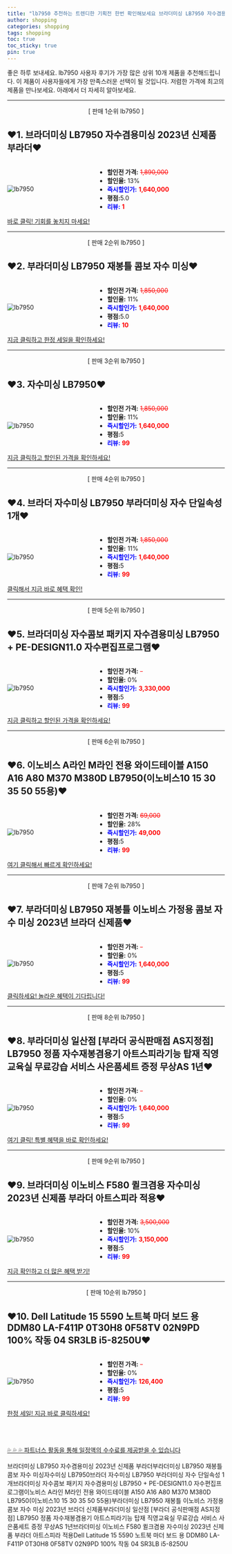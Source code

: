 ```yaml
---
title: "lb7950 추천하는 트렌디한 기획전 한번 확인해보세요 브라더미싱 LB7950 자수겸용미싱 2023년 신제품"
author: shopping
categories: shopping
tags: shopping
toc: true
toc_sticky: true
pin: true
---
```

좋은 하루 보내세요.  lb7950 사용자 후기가 가장 많은 상위 10개 제품을 추천해드립니다. 이 제품이 사용자들에게 가장 만족스러운 선택이 될 것입니다. 저렴한 가격에 최고의 제품을 만나보세요. 아래에서 더 자세히 알아보세요.

---
<p class="toplist" style="margin: 0 auto; display: block; width: fit-content;">[ 판매 1순위 lb7950 ]</p>

<h2><strong>❤️1. 브라더미싱 LB7950 자수겸용미싱 2023년 신제품 부라더❤️</strong></h2>

<div style="display: flex; align-items: center;">
    <div style="flex: 0.4;">
        <img src="https://thumbnail6.coupangcdn.com/thumbnails/remote/230x230ex/image/vendor_inventory/782b/ef84d4a4dae66d2fd6c28713289f47367d45946759ddd0ad6d673b3a335d.jpg" alt="lb7950" style="max-width: 100%;">
    </div>
    <div style="flex: 0.6; margin-left: 10px;">
        <ul>
            <li><strong>할인전 가격:</strong> <del style="color: red;">1,890,000</del></li>
            <li><strong>할인율:</strong> 13%</li>
            <li><span style='color:blue'><strong>즉시할인가:</strong></span> <span style='color:red'><strong>1,640,000</strong></span></li>
            <li><strong>평점:</strong>5.0</li>
            <li><span style='color:blue'><strong>리뷰:</strong></span> <span style='color:red'><strong>1</strong></span></li>
        </ul>
    </div>
</div>
<div class="center">
    <a href="https://William4Davisa.github.io?lptag=AF9450613&subid=githubio&pageKey=7201592267&traceid=V0-153&itemId=18204798048&vendorItemId=85353135615" class="myButton">
        바로 클릭! 기회를 놓치지 마세요!
    </a>
</div>


---
<p class="toplist" style="margin: 0 auto; display: block; width: fit-content;">[ 판매 2순위 lb7950 ]</p>

<h2><strong>❤️2. 부라더미싱 LB7950 재봉틀 콤보 자수 미싱❤️</strong></h2>

<div style="display: flex; align-items: center;">
    <div style="flex: 0.4;">
        <img src="https://thumbnail9.coupangcdn.com/thumbnails/remote/230x230ex/image/vendor_inventory/53fe/df398a54a2af776e9b85a3ebc4d459eeb44a306ba2af8b8690632fabf799.png" alt="lb7950" style="max-width: 100%;">
    </div>
    <div style="flex: 0.6; margin-left: 10px;">
        <ul>
            <li><strong>할인전 가격:</strong> <del style="color: red;">1,850,000</del></li>
            <li><strong>할인율:</strong> 11%</li>
            <li><span style='color:blue'><strong>즉시할인가:</strong></span> <span style='color:red'><strong>1,640,000</strong></span></li>
            <li><strong>평점:</strong>5.0</li>
            <li><span style='color:blue'><strong>리뷰:</strong></span> <span style='color:red'><strong>10</strong></span></li>
        </ul>
    </div>
</div>
<div class="center">
    <a href="https://William4Davisa.github.io?lptag=AF9450613&subid=githubio&pageKey=7443312266&traceid=V0-153&itemId=19360190127&vendorItemId=70091510717" class="myButton">
        지금 클릭하고 한정 세일을 확인하세요!
    </a>
</div>


---
<p class="toplist" style="margin: 0 auto; display: block; width: fit-content;">[ 판매 3순위 lb7950 ]</p>

<h2><strong>❤️3. 자수미싱 LB7950❤️</strong></h2>

<div style="display: flex; align-items: center;">
    <div style="flex: 0.4;">
        <img src="https://thumbnail10.coupangcdn.com/thumbnails/remote/230x230ex/image/vendor_inventory/2d41/a0f1502452430a91012341e59bf450cd33f23d3bf989c2e25a16c3a58f77.jpg" alt="lb7950" style="max-width: 100%;">
    </div>
    <div style="flex: 0.6; margin-left: 10px;">
        <ul>
            <li><strong>할인전 가격:</strong> <del style="color: red;">1,850,000</del></li>
            <li><strong>할인율:</strong> 11%</li>
            <li><span style='color:blue'><strong>즉시할인가:</strong></span> <span style='color:red'><strong>1,640,000</strong></span></li>
            <li><strong>평점:</strong>5</li>
            <li><span style='color:blue'><strong>리뷰:</strong></span> <span style='color:red'><strong>99</strong></span></li>
        </ul>
    </div>
</div>
<div class="center">
    <a href="https://William4Davisa.github.io?lptag=AF9450613&subid=githubio&pageKey=8057104865&traceid=V0-153&itemId=22618908616&vendorItemId=89660471972" class="myButton">
        지금 클릭하고 할인된 가격을 확인하세요!
    </a>
</div>


---
<p class="toplist" style="margin: 0 auto; display: block; width: fit-content;">[ 판매 4순위 lb7950 ]</p>

<h2><strong>❤️4. 브라더 자수미싱 LB7950 부라더미싱 자수 단일속성 1개❤️</strong></h2>

<div style="display: flex; align-items: center;">
    <div style="flex: 0.4;">
        <img src="https://thumbnail9.coupangcdn.com/thumbnails/remote/230x230ex/image/vendor_inventory/3777/6ef6b11e32ba6dd38b083c58c79135eefdc8886ce11fa8dba60da514ca99.jpeg" alt="lb7950" style="max-width: 100%;">
    </div>
    <div style="flex: 0.6; margin-left: 10px;">
        <ul>
            <li><strong>할인전 가격:</strong> <del style="color: red;">1,850,000</del></li>
            <li><strong>할인율:</strong> 11%</li>
            <li><span style='color:blue'><strong>즉시할인가:</strong></span> <span style='color:red'><strong>1,640,000</strong></span></li>
            <li><strong>평점:</strong>5</li>
            <li><span style='color:blue'><strong>리뷰:</strong></span> <span style='color:red'><strong>99</strong></span></li>
        </ul>
    </div>
</div>
<div class="center">
    <a href="https://William4Davisa.github.io?lptag=AF9450613&subid=githubio&pageKey=7308248641&traceid=V0-153&itemId=18717039194&vendorItemId=86337393802" class="myButton">
        클릭해서 지금 바로 혜택 확인!
    </a>
</div>


---
<p class="toplist" style="margin: 0 auto; display: block; width: fit-content;">[ 판매 5순위 lb7950 ]</p>

<h2><strong>❤️5. 브라더미싱 자수콤보 패키지 자수겸용미싱 LB7950 + PE-DESIGN11.0 자수편집프로그램❤️</strong></h2>

<div style="display: flex; align-items: center;">
    <div style="flex: 0.4;">
        <img src="https://thumbnail8.coupangcdn.com/thumbnails/remote/230x230ex/image/vendor_inventory/b662/310c42b7c1f59b81433477ca5a88008b1020f071a941ca81108c8fc9df32.jpg" alt="lb7950" style="max-width: 100%;">
    </div>
    <div style="flex: 0.6; margin-left: 10px;">
        <ul>
            <li><strong>할인전 가격:</strong> <del style="color: red;">-</del></li>
            <li><strong>할인율:</strong> 0%</li>
            <li><span style='color:blue'><strong>즉시할인가:</strong></span> <span style='color:red'><strong>3,330,000</strong></span></li>
            <li><strong>평점:</strong>5</li>
            <li><span style='color:blue'><strong>리뷰:</strong></span> <span style='color:red'><strong>99</strong></span></li>
        </ul>
    </div>
</div>
<div class="center">
    <a href="https://William4Davisa.github.io?lptag=AF9450613&subid=githubio&pageKey=7821010403&traceid=V0-153&itemId=21244040531&vendorItemId=88304716329" class="myButton">
        지금 클릭하고 할인된 가격을 확인하세요!
    </a>
</div>


---
<p class="toplist" style="margin: 0 auto; display: block; width: fit-content;">[ 판매 6순위 lb7950 ]</p>

<h2><strong>❤️6. 이노비스 A라인 M라인 전용 와이드테이블 A150 A16 A80 M370 M380D LB7950(이노비스10 15 30 35 50 55용)❤️</strong></h2>

<div style="display: flex; align-items: center;">
    <div style="flex: 0.4;">
        <img src="https://thumbnail7.coupangcdn.com/thumbnails/remote/230x230ex/image/vendor_inventory/7bb7/d75d6d70c643e408241292a3ff8d198b3e94b96b6e40bea02d5613dba516.jpg" alt="lb7950" style="max-width: 100%;">
    </div>
    <div style="flex: 0.6; margin-left: 10px;">
        <ul>
            <li><strong>할인전 가격:</strong> <del style="color: red;">69,000</del></li>
            <li><strong>할인율:</strong> 28%</li>
            <li><span style='color:blue'><strong>즉시할인가:</strong></span> <span style='color:red'><strong>49,000</strong></span></li>
            <li><strong>평점:</strong>5</li>
            <li><span style='color:blue'><strong>리뷰:</strong></span> <span style='color:red'><strong>99</strong></span></li>
        </ul>
    </div>
</div>
<div class="center">
    <a href="https://William4Davisa.github.io?lptag=AF9450613&subid=githubio&pageKey=8120529385&traceid=V0-153&itemId=23033760069&vendorItemId=75455434194" class="myButton">
        여기 클릭해서 빠르게 확인하세요!
    </a>
</div>


---
<p class="toplist" style="margin: 0 auto; display: block; width: fit-content;">[ 판매 7순위 lb7950 ]</p>

<h2><strong>❤️7. 부라더미싱 LB7950 재봉틀 이노비스 가정용 콤보 자수 미싱 2023년 브라더 신제품❤️</strong></h2>

<div style="display: flex; align-items: center;">
    <div style="flex: 0.4;">
        <img src="https://thumbnail9.coupangcdn.com/thumbnails/remote/230x230ex/image/vendor_inventory/53fe/df398a54a2af776e9b85a3ebc4d459eeb44a306ba2af8b8690632fabf799.png" alt="lb7950" style="max-width: 100%;">
    </div>
    <div style="flex: 0.6; margin-left: 10px;">
        <ul>
            <li><strong>할인전 가격:</strong> <del style="color: red;">-</del></li>
            <li><strong>할인율:</strong> 0%</li>
            <li><span style='color:blue'><strong>즉시할인가:</strong></span> <span style='color:red'><strong>1,640,000</strong></span></li>
            <li><strong>평점:</strong>5</li>
            <li><span style='color:blue'><strong>리뷰:</strong></span> <span style='color:red'><strong>99</strong></span></li>
        </ul>
    </div>
</div>
<div class="center">
    <a href="https://William4Davisa.github.io?lptag=AF9450613&subid=githubio&pageKey=7295011477&traceid=V0-153&itemId=18653953590&vendorItemId=85788738994" class="myButton">
        클릭하세요! 놀라운 혜택이 기다립니다!
    </a>
</div>


---
<p class="toplist" style="margin: 0 auto; display: block; width: fit-content;">[ 판매 8순위 lb7950 ]</p>

<h2><strong>❤️8. 부라더미싱 일산점 [부라더 공식판매점 AS지정점] LB7950 정품 자수재봉겸용기 아트스피라기능 탑재 직영교육실 무료강습 서비스 사은품세트 증정 무상AS 1년❤️</strong></h2>

<div style="display: flex; align-items: center;">
    <div style="flex: 0.4;">
        <img src="https://thumbnail8.coupangcdn.com/thumbnails/remote/230x230ex/image/vendor_inventory/b5da/392443a0a35804151c9725dec1dfa4906dec4a160e3009716feac3a8143f.jpg" alt="lb7950" style="max-width: 100%;">
    </div>
    <div style="flex: 0.6; margin-left: 10px;">
        <ul>
            <li><strong>할인전 가격:</strong> <del style="color: red;">-</del></li>
            <li><strong>할인율:</strong> 0%</li>
            <li><span style='color:blue'><strong>즉시할인가:</strong></span> <span style='color:red'><strong>1,640,000</strong></span></li>
            <li><strong>평점:</strong>5</li>
            <li><span style='color:blue'><strong>리뷰:</strong></span> <span style='color:red'><strong>99</strong></span></li>
        </ul>
    </div>
</div>
<div class="center">
    <a href="https://William4Davisa.github.io?lptag=AF9450613&subid=githubio&pageKey=7363566209&traceid=V0-153&itemId=18977111483&vendorItemId=86102533666" class="myButton">
        여기 클릭! 특별 혜택을 바로 확인하세요!
    </a>
</div>


---
<p class="toplist" style="margin: 0 auto; display: block; width: fit-content;">[ 판매 9순위 lb7950 ]</p>

<h2><strong>❤️9. 브라더미싱 이노비스 F580 퀼크겸용 자수미싱 2023년 신제품 부라더 아트스피라 적용❤️</strong></h2>

<div style="display: flex; align-items: center;">
    <div style="flex: 0.4;">
        <img src="https://thumbnail7.coupangcdn.com/thumbnails/remote/230x230ex/image/vendor_inventory/9828/0fc938d4d35a5594746b8bd7ebd632555f409353d0f9da0a9a38e36bcf71.jpg" alt="lb7950" style="max-width: 100%;">
    </div>
    <div style="flex: 0.6; margin-left: 10px;">
        <ul>
            <li><strong>할인전 가격:</strong> <del style="color: red;">3,500,000</del></li>
            <li><strong>할인율:</strong> 10%</li>
            <li><span style='color:blue'><strong>즉시할인가:</strong></span> <span style='color:red'><strong>3,150,000</strong></span></li>
            <li><strong>평점:</strong>5</li>
            <li><span style='color:blue'><strong>리뷰:</strong></span> <span style='color:red'><strong>99</strong></span></li>
        </ul>
    </div>
</div>
<div class="center">
    <a href="https://William4Davisa.github.io?lptag=AF9450613&subid=githubio&pageKey=7276654055&traceid=V0-153&itemId=18569642353&vendorItemId=85706828921" class="myButton">
        지금 확인하고 더 많은 혜택 받기!
    </a>
</div>


---
<p class="toplist" style="margin: 0 auto; display: block; width: fit-content;">[ 판매 10순위 lb7950 ]</p>

<h2><strong>❤️10. Dell Latitude 15 5590 노트북 마더 보드 용 DDM80 LA-F411P 0T30H8 0F58TV 02N9PD 100% 작동 04 SR3LB i5-8250U❤️</strong></h2>

<div style="display: flex; align-items: center;">
    <div style="flex: 0.4;">
        <img src="https://thumbnail10.coupangcdn.com/thumbnails/remote/230x230ex/image/vendor_inventory/b174/08e7e0139da81344a0238d9bd242bc1fd7b854407f94a85d68146bd97622.jpg" alt="lb7950" style="max-width: 100%;">
    </div>
    <div style="flex: 0.6; margin-left: 10px;">
        <ul>
            <li><strong>할인전 가격:</strong> <del style="color: red;">-</del></li>
            <li><strong>할인율:</strong> 0%</li>
            <li><span style='color:blue'><strong>즉시할인가:</strong></span> <span style='color:red'><strong>126,400</strong></span></li>
            <li><strong>평점:</strong>5</li>
            <li><span style='color:blue'><strong>리뷰:</strong></span> <span style='color:red'><strong>99</strong></span></li>
        </ul>
    </div>
</div>
<div class="center">
    <a href="https://William4Davisa.github.io?lptag=AF9450613&subid=githubio&pageKey=7802228536&traceid=V0-153&itemId=21133805105&vendorItemId=88432425073" class="myButton">
        한정 세일! 지금 바로 클릭하세요!
    </a>
</div>

<br><br><br>[💦 💦 💦 파트너스 활동을 통해 일정액의 수수료를 제공받을 수 있습니다](https://link.coupang.com/a/bcpT2c)<br><br>브라더미싱 LB7950 자수겸용미싱 2023년 신제품 부라더부라더미싱 LB7950 재봉틀 콤보 자수 미싱자수미싱 LB7950브라더 자수미싱 LB7950 부라더미싱 자수 단일속성 1개브라더미싱 자수콤보 패키지 자수겸용미싱 LB7950 + PE-DESIGN11.0 자수편집프로그램이노비스 A라인 M라인 전용 와이드테이블 A150 A16 A80 M370 M380D LB7950(이노비스10 15 30 35 50 55용)부라더미싱 LB7950 재봉틀 이노비스 가정용 콤보 자수 미싱 2023년 브라더 신제품부라더미싱 일산점 [부라더 공식판매점 AS지정점] LB7950 정품 자수재봉겸용기 아트스피라기능 탑재 직영교육실 무료강습 서비스 사은품세트 증정 무상AS 1년브라더미싱 이노비스 F580 퀼크겸용 자수미싱 2023년 신제품 부라더 아트스피라 적용Dell Latitude 15 5590 노트북 마더 보드 용 DDM80 LA-F411P 0T30H8 0F58TV 02N9PD 100% 작동 04 SR3LB i5-8250U